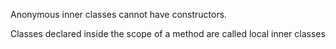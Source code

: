 Anonymous inner classes cannot have constructors.

Classes declared inside the scope of a method are called local inner classes

